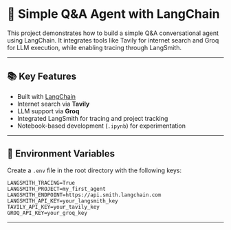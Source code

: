 # 🤖 Simple Q&A Agent with LangChain

This project demonstrates how to build a simple Q&A conversational agent using LangChain. It integrates tools like Tavily for internet search and Groq for LLM execution, while enabling tracing through LangSmith.

---

## 📚 Key Features

- Built with [LangChain](https://www.langchain.com/)
- Internet search via **Tavily**
- LLM support via **Groq**
- Integrated LangSmith for tracing and project tracking
- Notebook-based development (`.ipynb`) for experimentation

---

## 🔐 Environment Variables

Create a `.env` file in the root directory with the following keys:

```env
LANGSMITH_TRACING=True
LANGSMITH_PROJECT=my_first_agent
LANGSMITH_ENDPOINT=https://api.smith.langchain.com
LANGSMITH_API_KEY=your_langsmith_key
TAVILY_API_KEY=your_tavily_key
GROQ_API_KEY=your_groq_key
```

---

